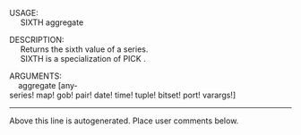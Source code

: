 USAGE:  
&nbsp;&nbsp;&nbsp;&nbsp;&nbsp;SIXTH&nbsp;aggregate&nbsp;  
  
DESCRIPTION:  
&nbsp;&nbsp;&nbsp;&nbsp;&nbsp;Returns&nbsp;the&nbsp;sixth&nbsp;value&nbsp;of&nbsp;a&nbsp;series.  
&nbsp;&nbsp;&nbsp;&nbsp;&nbsp;SIXTH&nbsp;is&nbsp;a&nbsp;specialization&nbsp;of&nbsp;PICK&nbsp;.  
  
ARGUMENTS:  
&nbsp;&nbsp;&nbsp;&nbsp;aggregate&nbsp;[any-series!&nbsp;map!&nbsp;gob!&nbsp;pair!&nbsp;date!&nbsp;time!&nbsp;tuple!&nbsp;bitset!&nbsp;port!&nbsp;varargs!]  
___
Above this line is autogenerated. Place user comments below.